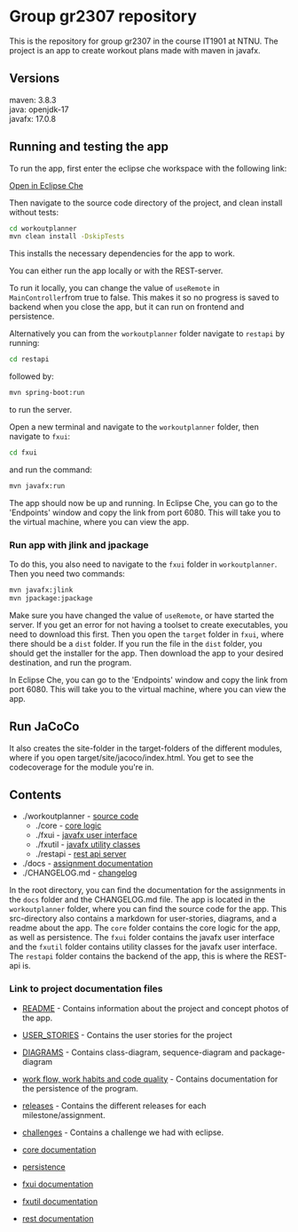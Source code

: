 # Group gr2307 repository

This is the repository for group gr2307 in the course IT1901 at NTNU. The project is an app to create workout plans made with maven in javafx.

## Versions

maven: 3.8.3 \
java: openjdk-17 \
javafx: 17.0.8

## Running and testing the app

To run the app, first enter the eclipse che workspace with the following link:

[Open in Eclipse Che](https://che.stud.ntnu.no/#https://gitlab.stud.idi.ntnu.no/it1901/groups-2023/gr2307/gr2307.git?new)

Then navigate to the source code directory of the project, and clean install without tests:

```bash
cd workoutplanner
mvn clean install -DskipTests
```

This installs the necessary dependencies for the app to work.

You can either run the app locally or with the REST-server.

To run it locally, you can change the value of `useRemote` in `MainController`from true to false. This makes it so no progress is saved to backend when you close the app, but it can run on frontend and persistence.

Alternatively you can from the `workoutplanner` folder navigate to `restapi` by running:

```bash
cd restapi
```

followed by:

```bash
mvn spring-boot:run
```

to run the server.

Open a new terminal and navigate to the `workoutplanner` folder, then navigate to `fxui`:

```bash
cd fxui
```

and run the command:

```bash
mvn javafx:run
```

The app should now be up and running.
In Eclipse Che, you can go to the 'Endpoints' window and copy the link from port 6080. This will take you to the virtual machine, where you can view the app.

### Run app with jlink and jpackage

To do this, you also need to navigate to the `fxui` folder in `workoutplanner`. Then you need two commands:

```bash
mvn javafx:jlink 
mvn jpackage:jpackage
```

Make sure you have changed the value of `useRemote`, or have started the server.
If you get an error for not having a toolset to create executables, you need to download this first.
Then you open the `target` folder in `fxui`, where there should be a `dist` folder. If you run the file in the `dist` folder,
you should get the installer for the app.
Then download the app to your desired destination, and run the program.

In Eclipse Che, you can go to the 'Endpoints' window and copy the link from port 6080. This will take you to the virtual machine, where you can view the app.

## Run JaCoCo

It also creates the site-folder in the target-folders of the different modules, where if you open target/site/jacoco/index.html. You get to see the codecoverage for the module you're in.

## Contents

- ./workoutplanner - [source code](./workoutplanner)
  - ./core - [core logic](./workoutplanner/core)
  - ./fxui - [javafx user interface](./workoutplanner/fxui)
  - ./fxutil - [javafx utility classes](./workoutplanner/fxutil)
  - ./restapi - [rest api server](./workoutplanner/restapi)
- ./docs - [assignment documentation](./docs)
- ./CHANGELOG.md - [changelog](./changelog)

In the root directory, you can find the documentation for the assignments in the `docs` folder and the CHANGELOG.md file. The app is located in the `workoutplanner` folder, where you can find the source code for the app. This src-directory also contains a markdown for user-stories, diagrams, and a readme about the app. The `core` folder contains the core logic for the app, as well as persistence. The `fxui` folder contains the javafx user interface and the `fxutil` folder contains utility classes for the javafx user interface. The `restapi` folder contains the backend of the app, this is where the REST-api is.

### Link to project documentation files

- [README](workoutplanner/README.md) - Contains information about the project and concept photos of the app.
- [USER_STORIES](./docs/USER_STORIES.md) - Contains the user stories for the project
- [DIAGRAMS](./docs/UML) - Contains class-diagram, sequence-diagram and package-diagram
- [work flow, work habits and code quality](./docs/DEVELOPMENT.md) - Contains documentation for the persistence of the program.
- [releases](./docs/releases) - Contains the different releases for each milestone/assignment.
- [challenges](./docs/CHALLENGES) - Contains a challenge we had with eclipse.

- [core documentation](workoutplanner/core/CORE.md)
- [persistence](workoutplanner/core/CORE.md#persistence)
- [fxui documentation](workoutplanner/fxui/FXUI.md)
- [fxutil documentation](workoutplanner/fxutil/FXUTIL.md)
- [rest documentation](workoutplanner/restapi/RESTAPI.md)
